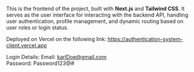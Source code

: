 This is the frontend of the project, built with **Next.js** and **Tailwind CSS**. It serves as the user interface for interacting 
with the backend API, handling user authentication, profile management, and dynamic routing based on user roles or login status.

Deployed on Vercel on the following link: https://authentication-system-client.vercel.app

Login Details:
Email: karlDoe@gmail.com <br>
Password: Password123@#

